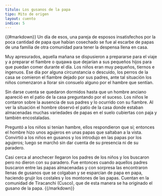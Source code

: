 ```yaml
---
titulo: Los gusanos de la papa
tipo: Mito de origen
layout: cuento
indice: 5
---
```


{{#markdown}}
Un día de esos, una pareja de esposos insatisfechos por la poca cantidad de papa que habían cosechado se fue al escarbe de papas de una familia de otra comunidad para tener la despensa llena en casa.

Muy apresurados, aquella mañana se dispusieron a prepararse para el viaje y a preparar el fiambre o quqawa que dejarían a sus pequeños hijos para que puedan comer durante el día. 
Los niños eran muy pequeños, tiernos e ingenuos. Ese día por alguna circunstancia o descuido, los perros de la casa se comieron el fiambre dejado por sus padres, ante tal situación los niños comenzaron a llorar sin consuelo alguno por el hambre que sentían.

Sin darse cuenta se quedaron dormidos hasta que un hombre anciano apareció en el patio de la casa preguntando por el suceso. Los niños le contaron sobre la ausencia de sus padres y lo ocurrido con su fiambre. Al  ver la situación el hombre observó el patio de la casa donde estaban almacenadas muchas variedades de papas en el suelo cubiertas con paja y también encostaladas.

Preguntó a los niños si tenían hambre, ellos respondieron que sí; entonces el hombre hizo unos agujeros en unas papas que saltaban a la vista. Convirtió a los niños en gusanos y los introdujo en las papas por los agujeros; luego se marchó sin dar cuenta de su presencia ni de su paradero.

Casi cerca al anochecer llegaron los padres de los niños y los buscaron pero no dieron con su paradero. Fue entonces cuando aquellos padres buscaron entre las papas almacenadas y con sorpresa las encontraron llenas de gusanos que se colgaban y se esparcían de papa en papa, haciendo grujir los costales y los montones de las papas. 
Cuentan en la comunidad de Tiracanchi (Cusco), que de esta manera se ha originado el gusano de la papa.
{{/markdown}}
